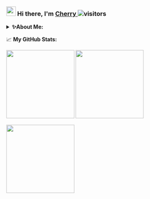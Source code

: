 ### <img src="https://media.giphy.com/media/hvRJCLFzcasrR4ia7z/giphy.gif" width="25"> Hi there, I'm <a href="https://ryyyyyy.netlify.app/"> Cherry </a>![visitors](https://visitor-badge.glitch.me/badge?page_id=${Ryyyyyy12}.${91175693})

<details>
    <summary><b>✨About Me:</b></summary><br/>
&nbsp;&nbsp;&nbsp;&nbsp;&nbsp; Hello! My name is <b>Kevalin Srisakulpong</b> (Cherry) <br> I'm currently a second-year student in Computer-science program <br> at King Mongkut's University of Technology Thonburi (KMUTT).
</details>


📈 <b>My GitHub Stats:<b>

<p>
<img height="180em" src="https://github-readme-stats.vercel.app/api?username=Ryyyyyy12&show_icons=true&hide_border=true&&count_private=true&include_all_commits=true&theme=solarized-light" />
<img height="180em" src="https://github-readme-stats.vercel.app/api/top-langs/?username=Ryyyyyy12&layout=compact&theme=solarized-light&hide_border=true"/>
<p>
<p>
<img height="180em" src="https://github-readme-streak-stats.herokuapp.com/?user=Ryyyyyy12&theme=solarized-light&hide_border=true"/>
</p>

<!--
**Ryyyyyy12/Ryyyyyy12** is a ✨ _special_ ✨ repository because its `README.md` (this file) appears on your GitHub profile.

Here are some ideas to get you started:

- 🔭 I’m currently working on ...
- 🌱 I’m currently learning ...
- 👯 I’m looking to collaborate on ...
- 🤔 I’m looking for help with ...
- 💬 Ask me about ...
- 📫 How to reach me: ...
- 😄 Pronouns: ...
- ⚡ Fun fact: ...
-->
